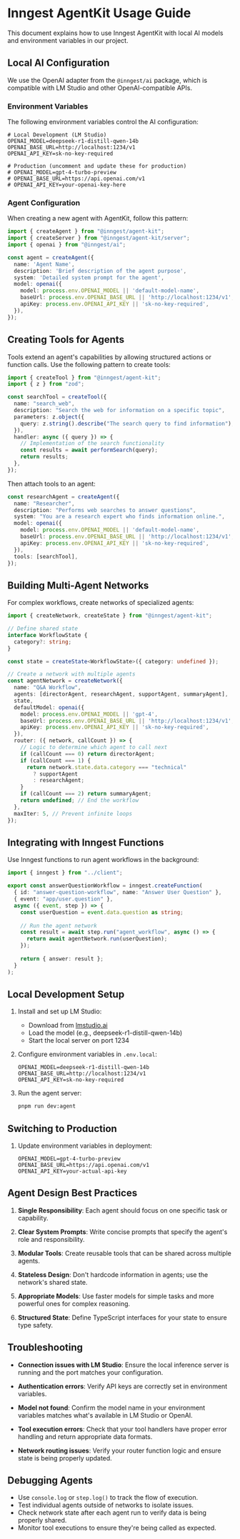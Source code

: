 # Inngest AgentKit Usage Guide

This document explains how to use Inngest AgentKit with local AI models and environment variables in our project.

## Local AI Configuration

We use the OpenAI adapter from the `@inngest/ai` package, which is compatible with LM Studio and other OpenAI-compatible APIs.

### Environment Variables

The following environment variables control the AI configuration:

```env
# Local Development (LM Studio)
OPENAI_MODEL=deepseek-r1-distill-qwen-14b
OPENAI_BASE_URL=http://localhost:1234/v1
OPENAI_API_KEY=sk-no-key-required

# Production (uncomment and update these for production)
# OPENAI_MODEL=gpt-4-turbo-preview
# OPENAI_BASE_URL=https://api.openai.com/v1
# OPENAI_API_KEY=your-openai-key-here
```

### Agent Configuration

When creating a new agent with AgentKit, follow this pattern:

```typescript
import { createAgent } from "@inngest/agent-kit";
import { createServer } from "@inngest/agent-kit/server";
import { openai } from "@inngest/ai";

const agent = createAgent({
  name: 'Agent Name',
  description: 'Brief description of the agent purpose',
  system: 'Detailed system prompt for the agent',
  model: openai({
    model: process.env.OPENAI_MODEL || 'default-model-name',
    baseUrl: process.env.OPENAI_BASE_URL || 'http://localhost:1234/v1',
    apiKey: process.env.OPENAI_API_KEY || 'sk-no-key-required',
  }),
});
```

## Creating Tools for Agents

Tools extend an agent's capabilities by allowing structured actions or function calls. Use the following pattern to create tools:

```typescript
import { createTool } from "@inngest/agent-kit";
import { z } from "zod";

const searchTool = createTool({
  name: "search_web",
  description: "Search the web for information on a specific topic",
  parameters: z.object({
    query: z.string().describe("The search query to find information"),
  }),
  handler: async ({ query }) => {
    // Implementation of the search functionality
    const results = await performSearch(query);
    return results;
  },
});
```

Then attach tools to an agent:

```typescript
const researchAgent = createAgent({
  name: "Researcher",
  description: "Performs web searches to answer questions",
  system: "You are a research expert who finds information online.",
  model: openai({
    model: process.env.OPENAI_MODEL || 'default-model-name',
    baseUrl: process.env.OPENAI_BASE_URL || 'http://localhost:1234/v1',
    apiKey: process.env.OPENAI_API_KEY || 'sk-no-key-required',
  }),
  tools: [searchTool],
});
```

## Building Multi-Agent Networks

For complex workflows, create networks of specialized agents:

```typescript
import { createNetwork, createState } from "@inngest/agent-kit";

// Define shared state
interface WorkflowState {
  category?: string;
}

const state = createState<WorkflowState>({ category: undefined });

// Create a network with multiple agents
const agentNetwork = createNetwork({
  name: "Q&A Workflow",
  agents: [directorAgent, researchAgent, supportAgent, summaryAgent],
  state,
  defaultModel: openai({
    model: process.env.OPENAI_MODEL || 'gpt-4',
    baseUrl: process.env.OPENAI_BASE_URL || 'http://localhost:1234/v1',
    apiKey: process.env.OPENAI_API_KEY || 'sk-no-key-required',
  }),
  router: ({ network, callCount }) => {
    // Logic to determine which agent to call next
    if (callCount === 0) return directorAgent;
    if (callCount === 1) {
      return network.state.data.category === "technical" 
        ? supportAgent 
        : researchAgent;
    }
    if (callCount === 2) return summaryAgent;
    return undefined; // End the workflow
  },
  maxIter: 5, // Prevent infinite loops
});
```

## Integrating with Inngest Functions

Use Inngest functions to run agent workflows in the background:

```typescript
import { inngest } from "../client";

export const answerQuestionWorkflow = inngest.createFunction(
  { id: "answer-question-workflow", name: "Answer User Question" },
  { event: "app/user.question" },
  async ({ event, step }) => {
    const userQuestion = event.data.question as string;
    
    // Run the agent network
    const result = await step.run("agent_workflow", async () => {
      return await agentNetwork.run(userQuestion);
    });
    
    return { answer: result };
  }
);
```

## Local Development Setup

1. Install and set up LM Studio:
   - Download from [lmstudio.ai](https://lmstudio.ai/)
   - Load the model (e.g., deepseek-r1-distill-qwen-14b)
   - Start the local server on port 1234

2. Configure environment variables in `.env.local`:
   ```env
   OPENAI_MODEL=deepseek-r1-distill-qwen-14b
   OPENAI_BASE_URL=http://localhost:1234/v1
   OPENAI_API_KEY=sk-no-key-required
   ```

3. Run the agent server:
   ```bash
   pnpm run dev:agent
   ```

## Switching to Production

1. Update environment variables in deployment:
   ```env
   OPENAI_MODEL=gpt-4-turbo-preview
   OPENAI_BASE_URL=https://api.openai.com/v1
   OPENAI_API_KEY=your-actual-api-key
   ```

## Agent Design Best Practices

1. **Single Responsibility**: Each agent should focus on one specific task or capability.

2. **Clear System Prompts**: Write concise prompts that specify the agent's role and responsibility.

3. **Modular Tools**: Create reusable tools that can be shared across multiple agents.

4. **Stateless Design**: Don't hardcode information in agents; use the network's shared state.

5. **Appropriate Models**: Use faster models for simple tasks and more powerful ones for complex reasoning.

6. **Structured State**: Define TypeScript interfaces for your state to ensure type safety.

## Troubleshooting

- **Connection issues with LM Studio**: Ensure the local inference server is running and the port matches your configuration.

- **Authentication errors**: Verify API keys are correctly set in environment variables.

- **Model not found**: Confirm the model name in your environment variables matches what's available in LM Studio or OpenAI.

- **Tool execution errors**: Check that your tool handlers have proper error handling and return appropriate data formats.

- **Network routing issues**: Verify your router function logic and ensure state is being properly updated.

## Debugging Agents

- Use `console.log` or `step.log()` to track the flow of execution.
- Test individual agents outside of networks to isolate issues.
- Check network state after each agent run to verify data is being properly shared.
- Monitor tool executions to ensure they're being called as expected. 